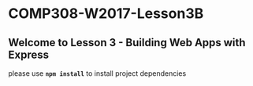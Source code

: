 # COMP308-W2017-Lesson3B

## Welcome to Lesson 3 - Building Web Apps with Express

please use **`npm install`** to install project dependencies

